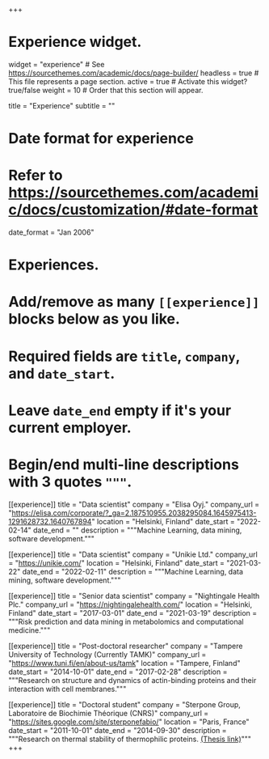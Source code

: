 +++
# Experience widget.
widget = "experience"  # See https://sourcethemes.com/academic/docs/page-builder/
headless = true  # This file represents a page section.
active = true  # Activate this widget? true/false
weight = 10  # Order that this section will appear.

title = "Experience"
subtitle = ""

# Date format for experience
#   Refer to https://sourcethemes.com/academic/docs/customization/#date-format
date_format = "Jan 2006"

# Experiences.
#   Add/remove as many `[[experience]]` blocks below as you like.
#   Required fields are `title`, `company`, and `date_start`.
#   Leave `date_end` empty if it's your current employer.
#   Begin/end multi-line descriptions with 3 quotes `"""`.
[[experience]]
  title = "Data scientist"
  company = "Elisa Oyj."
  company_url = "https://elisa.com/corporate/?_ga=2.187510955.2038295084.1645975413-1291628732.1640767894"
  location = "Helsinki, Finland"
  date_start = "2022-02-14"
  date_end = ""
  description = """Machine Learning, data mining, software development."""
  
[[experience]]
  title = "Data scientist"
  company = "Unikie Ltd."
  company_url = "https://unikie.com/"
  location = "Helsinki, Finland"
  date_start = "2021-03-22"
  date_end = "2022-02-11"
  description = """Machine Learning, data mining, software development."""

[[experience]]
  title = "Senior data scientist"
  company = "Nightingale Health Plc."
  company_url = "https://nightingalehealth.com/"
  location = "Helsinki, Finland"
  date_start = "2017-03-01"
  date_end = "2021-03-19"
  description = """Risk prediction and data mining in metabolomics and computational medicine."""

[[experience]]
  title = "Post-doctoral researcher"
  company = "Tampere University of Technology (Currently TAMK)"
  company_url = "https://www.tuni.fi/en/about-us/tamk"
  location = "Tampere, Finland"
  date_start = "2014-10-01"
  date_end = "2017-02-28"
  description = """Research on structure and dynamics of actin-binding proteins and their interaction with cell membranes."""
  
[[experience]]
  title = "Doctoral student"
  company = "Sterpone Group, Laboratoire de Biochimie Théorique (CNRS)"
  company_url = "https://sites.google.com/site/sterponefabio/"
  location = "Paris, France"
  date_start = "2011-10-01"
  date_end = "2014-09-30"
  description = """Research on thermal stability of thermophilic proteins. [(Thesis link)](https://drive.google.com/file/d/0B12DgiTeqEVfTUxMc05QbjRZaGc/view)"""
+++
